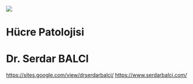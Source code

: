 ![](img%5CHucre-Patolojisi-web0.jpg)

# Hücre Patolojisi

# Dr. Serdar BALCI
https://sites.google.com/view/drserdarbalci/
https://www.serdarbalci.com/


